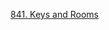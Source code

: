 [841. Keys and Rooms](https://leetcode.com/problems/keys-and-rooms/description/?envType=study-plan-v2&envId=leetcode-75)